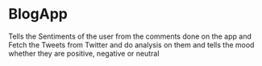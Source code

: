 # BlogApp
Tells the Sentiments of the user from the comments done on the app and Fetch the Tweets from
Twitter and do analysis on them and tells the mood whether they are positive, negative or neutral
